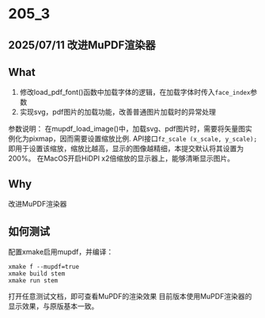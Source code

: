 # 205_3
## 2025/07/11 改进MuPDF渲染器
## What

1. 修改load_pdf_font()函数中加载字体的逻辑，在加载字体时传入`face_index`参数
2. 实现svg，pdf图片的加载功能，改善普通图片加载时的异常处理

参数说明：
在mupdf_load_image()中，加载svg、pdf图片时，需要将矢量图实例化为pixmap，因而需要设置缩放比例.
API接口`fz_scale (x_scale, y_scale);`即用于设置该缩放，缩放比越高，显示的图像越精细，本提交默认将其设置为200%。
在MacOS开启HiDPI x2倍缩放的显示器上，能够清晰显示图片。

## Why
改进MuPDF渲染器

## 如何测试
配置xmake启用mupdf，并编译：
```
xmake f --mupdf=true
xmake build stem
xmake run stem
```
打开任意测试文档，即可查看MuPDF的渲染效果
目前版本使用MuPDF渲染器的显示效果，与原版基本一致。


